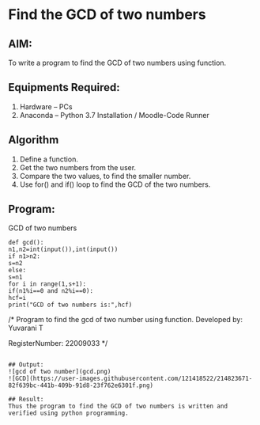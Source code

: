 # Find the GCD of two numbers

## AIM:
To write a program to find the GCD of two numbers using function.

## Equipments Required:
1. Hardware – PCs
2. Anaconda – Python 3.7 Installation / Moodle-Code Runner

## Algorithm
1. Define a function.
2. Get the two numbers from the user.
3. Compare the two values, to find the smaller number.
4. Use for() and if() loop to find the GCD of the two numbers.

## Program:
GCD of two numbers
```
def gcd():
n1,n2=int(input()),int(input())
if n1>n2:
s=n2
else:
s=n1
for i in range(1,s+1):
if(n1%i==0 and n2%i==0):
hcf=i
print("GCD of two numbers is:",hcf)
```
/*
Program to find the gcd of two number using function.
Developed by: Yuvarani T

RegisterNumber:  22009033
*/
```

## Output:
![gcd of two number](gcd.png)
![GCD](https://user-images.githubusercontent.com/121418522/214823671-82f639bc-441b-409b-91d8-23f762e6301f.png)

## Result:
Thus the program to find the GCD of two numbers is written and verified using python programming.
